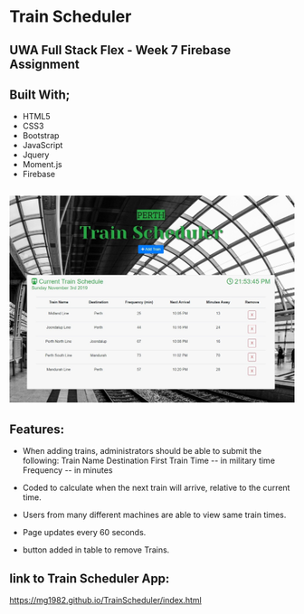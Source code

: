 # Train Scheduler

## UWA Full Stack Flex - Week 7 Firebase Assignment

## Built With;

- HTML5
- CSS3
- Bootstrap
- JavaScript
- Jquery
- Moment.js
- Firebase

## ![Screenshot of game](assets/images/screenshot.jpg)

## Features:

- When adding trains, administrators should be able to submit the following:
  Train Name
  Destination
  First Train Time -- in military time
  Frequency -- in minutes

- Coded to calculate when the next train will arrive, relative to the current time.
- Users from many different machines are able to view same train times.
- Page updates every 60 seconds.
- button added in table to remove Trains.

## link to Train Scheduler App:

https://mg1982.github.io/TrainScheduler/index.html
